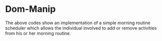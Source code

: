 # Dom-Manip

The above codes show an implementation of a simple morning routine scheduler which allows the individual involved to add or remove activities from his or her morning routine.
